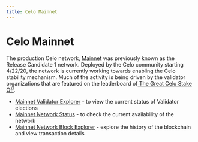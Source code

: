 ```yaml
---
title: Celo Mainnet
---
```


# Celo Mainnet

The production Celo network, [Mainnet](../getting-started/mainnet) was previously known as the Release Candidate 1 network. Deployed by the Celo community starting 4/22/20, the network is currently working towards enabling the Celo stability mechanism. Much of the activity is being driven by the validator organizations that are featured on the leaderboard of[ The Great Celo Stake Off](https://forum.celo.org/t/the-great-celo-stake-off-the-details/136).

- [Mainnet Validator Explorer](https://validators.celo.org/) - to view the current status of Validator elections
- [Mainnet Network Status](https://stats.celo.org/) - to check the current availability of the network
- [Mainnet Network Block Explorer](http://explorer.celo.org/) - explore the history of the blockchain and view transaction details
